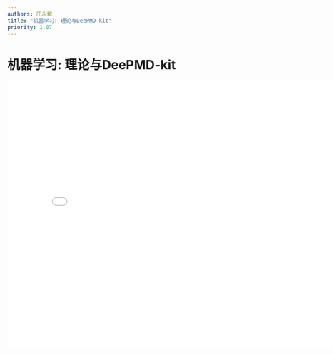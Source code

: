 ```yaml
---
authors: 庄永斌
title: "机器学习: 理论与DeePMD-kit"
priority: 1.07
---
```


# 机器学习: 理论与DeePMD-kit

<iframe src="//player.bilibili.com/player.html?aid=414666336&bvid=BV1CV411m7H7&cid=238148004&page=1" scrolling="no" border="0" frameborder="no" framespacing="0" allowfullscreen="true" height="600" width="800"> </iframe>
